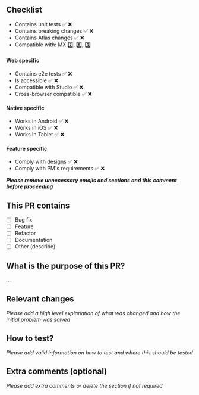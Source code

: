 ## Checklist
- Contains unit tests ✅ ❌
- Contains breaking changes ✅ ❌
- Contains Atlas changes ✅ ❌
- Compatible with: MX 7️⃣, 8️⃣, 9️⃣

#### Web specific
- Contains e2e tests ✅ ❌
- Is accessible ✅ ❌
- Compatible with Studio ✅ ❌
- Cross-browser compatible ✅ ❌

#### Native specific
- Works in Android ✅ ❌
- Works in iOS ✅ ❌
- Works in Tablet ✅ ❌

#### Feature specific
- Comply with designs ✅ ❌
- Comply with PM's requirements ✅ ❌

**_Please remove unnecessary emojis and sections and this comment before proceeding_**

## This PR contains
- [ ] Bug fix
- [ ] Feature
- [ ] Refactor
- [ ] Documentation
- [ ] Other (describe)

## What is the purpose of this PR?
_..._

## Relevant changes
_Please add a high level explanation of what was changed and how the initial problem was solved_

## How to test?
_Please add valid information on how to test and where this should be tested_

## Extra comments (optional)
_Please add extra comments or delete the section if not required_
